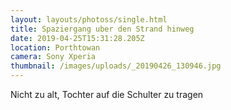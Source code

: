 ```yaml
---
layout: layouts/photoss/single.html
title: Spaziergang uber den Strand hinweg
date: 2019-04-25T15:31:28.205Z
location: Porthtowan
camera: Sony Xperia
thumbnail: /images/uploads/_20190426_130946.jpg
---
```

Nicht zu alt, Tochter auf die Schulter zu tragen
